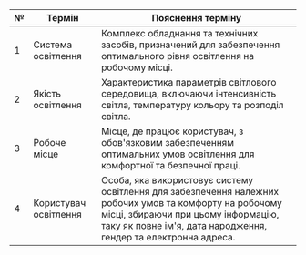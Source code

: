 | № | Термін                    | Пояснення терміну                                                                                                          	|
|---|---------------------------|-------------------------------------------------------------------------------------------------------------------------------|
| 1 | Система освітлення        | Комплекс обладнання та технічних засобів, призначений для забезпечення оптимального рівня освітлення на робочому місці.     |
| 2 | Якість освітлення         | Характеристика параметрів світлового середовища, включаючи інтенсивність світла, температуру кольору та розподіл світла.    |
| 3 | Робоче місце              | Місце, де працює користувач, з обов'язковим забезпеченням оптимальних умов освітлення для комфортної та безпечної праці. |
| 4 | Користувач освітлення     | Особа, яка використовує систему освітлення для забезпечення належних робочих умов та комфорту на робочому місці, збираючи при цьому інформацію, таку як повне ім'я, дата народження, гендер та електронна адреса.        |
